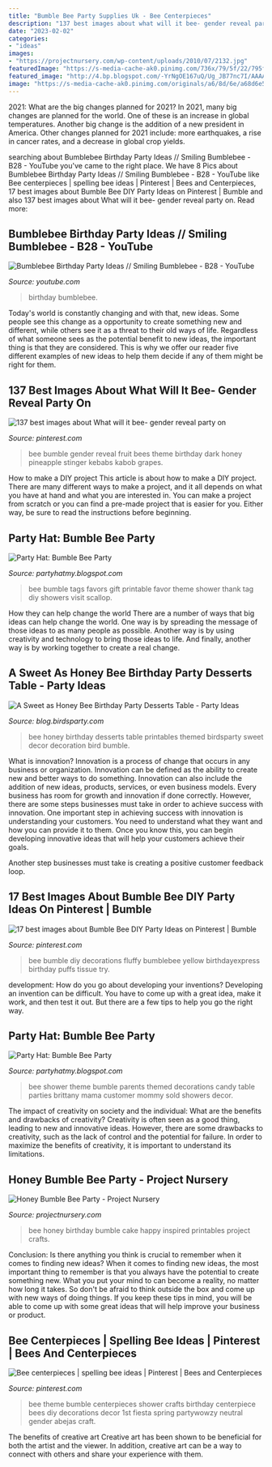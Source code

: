 ```yaml
---
title: "Bumble Bee Party Supplies Uk - Bee Centerpieces"
description: "137 best images about what will it bee- gender reveal party on"
date: "2023-02-02"
categories:
- "ideas"
images:
- "https://projectnursery.com/wp-content/uploads/2010/07/2132.jpg"
featuredImage: "https://s-media-cache-ak0.pinimg.com/736x/79/5f/22/795f228d8b2a5beda568710a1530dbce--bumble-bee-food-ideas-bumble-bee-party-food.jpg"
featured_image: "http://4.bp.blogspot.com/-YrNgOE167uQ/Ug_JB77nc7I/AAAAAAAAE0w/raAkeMJiujM/s1600/il_570xN.292168516.jpg"
image: "https://s-media-cache-ak0.pinimg.com/originals/a6/8d/6e/a68d6e5085bcd76dc3acd95ebc8a2464.jpg"
---
```



2021: What are the big changes planned for 2021?
In 2021, many big changes are planned for the world. One of these is an increase in global temperatures. Another big change is the addition of a new president in America. Other changes planned for 2021 include: more earthquakes, a rise in cancer rates, and a decrease in global crop yields.

	

		
searching about Bumblebee Birthday Party Ideas // Smiling Bumblebee - B28 - YouTube you've came to the right place. We have 8 Pics about Bumblebee Birthday Party Ideas // Smiling Bumblebee - B28 - YouTube like Bee centerpieces | spelling bee ideas | Pinterest | Bees and Centerpieces, 17 best images about Bumble Bee DIY Party Ideas on Pinterest | Bumble and also 137 best images about What will it bee- gender reveal party on. Read more:
		
    
## Bumblebee Birthday Party Ideas // Smiling Bumblebee - B28 - YouTube

<img loading=lazy src="http://i.ytimg.com/vi/wbP6FdnOUgY/maxresdefault.jpg" onerror="this.onerror=null;this.src='https://tse4.mm.bing.net/th?id=OIP.Xq0ib4XTRHbW-VTH7nhn4QHaEK&amp;pid=15.1';" alt="Bumblebee Birthday Party Ideas // Smiling Bumblebee - B28 - YouTube">

_Source: youtube.com_

>birthday bumblebee. 

	

Today's world is constantly changing and with that, new ideas. Some people see this change as a opportunity to create something new and different, while others see it as a threat to their old ways of life. Regardless of what someone sees as the potential benefit to new ideas, the important thing is that they are considered. This is why we offer our reader five different examples of new ideas to help them decide if any of them might be right for them.

    
## 137 Best Images About What Will It Bee- Gender Reveal Party On

<img loading=lazy src="https://s-media-cache-ak0.pinimg.com/736x/79/5f/22/795f228d8b2a5beda568710a1530dbce--bumble-bee-food-ideas-bumble-bee-party-food.jpg" onerror="this.onerror=null;this.src='https://tse1.mm.bing.net/th?id=OIP.2Sl7omZMZHY51jR2EBGRvQHaLH&amp;pid=15.1';" alt="137 best images about What will it bee- gender reveal party on">

_Source: pinterest.com_

>bee bumble gender reveal fruit bees theme birthday dark honey pineapple stinger kebabs kabob grapes. 

	

How to make a DIY project
This article is about how to make a DIY project. There are many different ways to make a project, and it all depends on what you have at hand and what you are interested in. You can make a project from scratch or you can find a pre-made project that is easier for you. Either way, be sure to read the instructions before beginning.

    
## Party Hat: Bumble Bee Party

<img loading=lazy src="http://4.bp.blogspot.com/-YrNgOE167uQ/Ug_JB77nc7I/AAAAAAAAE0w/raAkeMJiujM/s1600/il_570xN.292168516.jpg" onerror="this.onerror=null;this.src='https://tse4.mm.bing.net/th?id=OIP.mDNfFaXVt43g3ejVZSL5BwHaGp&amp;pid=15.1';" alt="Party Hat: Bumble Bee Party">

_Source: partyhatmy.blogspot.com_

>bee bumble tags favors gift printable favor theme shower thank tag diy showers visit scallop. 

	

How they can help change the world
There are a number of ways that big ideas can help change the world. One way is by spreading the message of those ideas to as many people as possible. Another way is by using creativity and technology to bring those ideas to life. And finally, another way is by working together to create a real change.

    
## A Sweet As Honey Bee Birthday Party Desserts Table - Party Ideas

<img loading=lazy src="http://3.bp.blogspot.com/-VNe_0nw8Dew/UsvZjHhSGEI/AAAAAAAAY34/B0zZ3lnTw2s/s1600/honey-bee-birthday-party-ideas-desserts-tables-printables-black-white-yellow-polka-dot-spring-themes2.png" onerror="this.onerror=null;this.src='https://tse3.mm.bing.net/th?id=OIP.YiyDPhREMqIH7vba75PtJwHaJ3&amp;pid=15.1';" alt="A Sweet as Honey Bee Birthday Party Desserts Table - Party Ideas">

_Source: blog.birdsparty.com_

>bee honey birthday desserts table printables themed birdsparty sweet decor decoration bird bumble. 

	

What is innovation?
Innovation is a process of change that occurs in any business or organization. Innovation can be defined as the ability to create new and better ways to do something. Innovation can also include the addition of new ideas, products, services, or even business models. Every business has room for growth and innovation if done correctly. However, there are some steps businesses must take in order to achieve success with innovation.
One important step in achieving success with innovation is understanding your customers. You need to understand what they want and how you can provide it to them. Once you know this, you can begin developing innovative ideas that will help your customers achieve their goals.

Another step businesses must take is creating a positive customer feedback loop.

    
## 17 Best Images About Bumble Bee DIY Party Ideas On Pinterest | Bumble

<img loading=lazy src="https://s-media-cache-ak0.pinimg.com/736x/90/8d/58/908d58ecd546ac847920ee47ec23d30a.jpg" onerror="this.onerror=null;this.src='https://tse4.mm.bing.net/th?id=OIP.p0Np2QROPpwiXuFReeJfaAHaOr&amp;pid=15.1';" alt="17 best images about Bumble Bee DIY Party Ideas on Pinterest | Bumble">

_Source: pinterest.com_

>bee bumble diy decorations fluffy bumblebee yellow birthdayexpress birthday puffs tissue try. 

	

development: How do you go about developing your inventions?
Developing an invention can be difficult. You have to come up with a great idea, make it work, and then test it out. But there are a few tips to help you go the right way.

    
## Party Hat: Bumble Bee Party

<img loading=lazy src="http://2.bp.blogspot.com/-TdCbQoPE9g0/Ug_HUHIeRpI/AAAAAAAAE0A/do_5PhzM1xo/s1600/beeparty1.jpg" onerror="this.onerror=null;this.src='https://tse4.mm.bing.net/th?id=OIP.JxLtLSZyrHvGHlLanXexugHaJU&amp;pid=15.1';" alt="Party Hat: Bumble Bee Party">

_Source: partyhatmy.blogspot.com_

>bee shower theme bumble parents themed decorations candy table parties brittany mama customer mommy sold showers decor. 

	

The impact of creativity on society and the individual: What are the benefits and drawbacks of creativity?
Creativity is often seen as a good thing, leading to new and innovative ideas. However, there are some drawbacks to creativity, such as the lack of control and the potential for failure. In order to maximize the benefits of creativity, it is important to understand its limitations.

    
## Honey Bumble Bee Party - Project Nursery

<img loading=lazy src="https://projectnursery.com/wp-content/uploads/2010/07/2132.jpg" onerror="this.onerror=null;this.src='https://tse1.mm.bing.net/th?id=OIP.M1_JUeSyPdJcJCgUV7xUMwHaJ4&amp;pid=15.1';" alt="Honey Bumble Bee Party - Project Nursery">

_Source: projectnursery.com_

>bee honey birthday bumble cake happy inspired printables project crafts. 

	

Conclusion: Is there anything you think is crucial to remember when it comes to finding new ideas?
When it comes to finding new ideas, the most important thing to remember is that you always have the potential to create something new. What you put your mind to can become a reality, no matter how long it takes. So don't be afraid to think outside the box and come up with new ways of doing things. If you keep these tips in mind, you will be able to come up with some great ideas that will help improve your business or product.

    
## Bee Centerpieces | Spelling Bee Ideas | Pinterest | Bees And Centerpieces

<img loading=lazy src="https://s-media-cache-ak0.pinimg.com/originals/a6/8d/6e/a68d6e5085bcd76dc3acd95ebc8a2464.jpg" onerror="this.onerror=null;this.src='https://tse1.mm.bing.net/th?id=OIP.M-TIJGJfnEPmbv3goeZAVwHaJ5&amp;pid=15.1';" alt="Bee centerpieces | spelling bee ideas | Pinterest | Bees and Centerpieces">

_Source: pinterest.com_

>bee theme bumble centerpieces shower crafts birthday centerpiece bees diy decorations decor 1st fiesta spring partywowzy neutral gender abejas craft. 

	

The benefits of creative art
Creative art has been shown to be beneficial for both the artist and the viewer. In addition, creative art can be a way to connect with others and share your experience with them.


